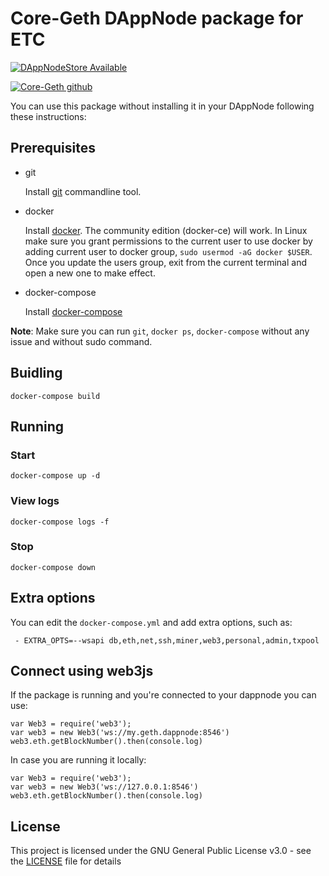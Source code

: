 # Core-Geth DAppNode package for ETC

[![DAppNodeStore Available](https://img.shields.io/badge/DAppNodeStore-Available-brightgreen.svg)](http://my.dappnode/#/installer/ethereum-classic.dnp.dappnode.eth)

[![Core-Geth github](https://img.shields.io/badge/Core--Geth-Github-blue.svg)](https://github.com/etclabscore/core-geth)

You can use this package without installing it in your DAppNode following these instructions:

## Prerequisites

- git

   Install [git](https://git-scm.com/book/en/v2/Getting-Started-Installing-Git) commandline tool.

- docker

   Install [docker](https://docs.docker.com/engine/installation). The community edition (docker-ce) will work. In Linux make sure you grant permissions to the current user to use docker by adding current user to docker group, `sudo usermod -aG docker $USER`. Once you update the users group, exit from the current terminal and open a new one to make effect.

- docker-compose

   Install [docker-compose](https://docs.docker.com/compose/install)
   
**Note**: Make sure you can run `git`, `docker ps`, `docker-compose` without any issue and without sudo command.

## Buidling

`docker-compose build`

## Running

### Start

`docker-compose up -d`

### View logs

`docker-compose logs -f`

### Stop

`docker-compose down`

## Extra options

You can edit the `docker-compose.yml` and add extra options, such as:
```
 - EXTRA_OPTS=--wsapi db,eth,net,ssh,miner,web3,personal,admin,txpool
```

## Connect using web3js

If the package is running and you're connected to your dappnode you can use:
```
var Web3 = require('web3');
var web3 = new Web3('ws://my.geth.dappnode:8546')
web3.eth.getBlockNumber().then(console.log)
```
In case you are running it locally:
```
var Web3 = require('web3');
var web3 = new Web3('ws://127.0.0.1:8546')
web3.eth.getBlockNumber().then(console.log)
```

## License

This project is licensed under the GNU General Public License v3.0 - see the [LICENSE](LICENSE) file for details
